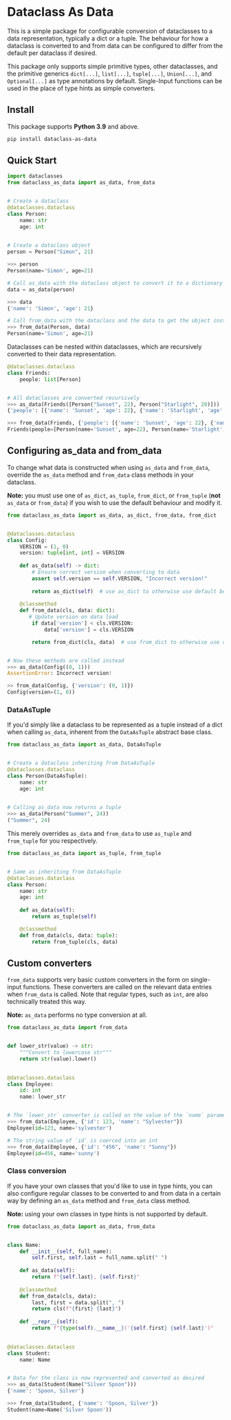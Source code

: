 # Dataclass As Data
This is a simple package for configurable conversion of dataclasses to a data representation, typically a dict or a tuple.
The behaviour for how a dataclass is converted to and from data can be configured to differ from the default per dataclass if desired.

This package only supports simple primitive types, other dataclasses, and the primitive generics `dict[...]`, `list[...]`, `tuple[...]`, `Union[...]`, and `Optional[...]` as type annotations by default. 
Single-Input functions can be used in the place of type hints as simple converters. 



## Install

This package supports **Python 3.9** and above.

```bash
pip install dataclass-as-data
```

## Quick Start

```python
import dataclasses
from dataclass_as_data import as_data, from_data


# Create a dataclass
@dataclasses.dataclass
class Person:
    name: str
    age: int

    
# Create a dataclass object
person = Person("Simon", 21)

>>> person
Person(name='Simon', age=21)

# Call as_data with the dataclass object to convert it to a dictionary
data = as_data(person)

>>> data
{'name': 'Simon', 'age': 21}

# Call from_data with the dataclass and the data to get the object instance back
>>> from_data(Person, data)
Person(name='Simon', age=21)
```

Dataclasses can be nested within dataclasses, which are recursively converted to their data representation.

```python
@dataclasses.dataclass
class Friends:
    people: list[Person]


# All dataclasses are converted recursively
>>> as_data(Friends([Person("Sunset", 22), Person("Starlight", 20)]))
{'people': [{'name': 'Sunset', 'age': 22}, {'name': 'Starlight', 'age': 20}]}

>>> from_data(Friends, {'people': [{'name': 'Sunset', 'age': 22}, {'name': 'Starlight', 'age': 20}]})
Friends(people=[Person(name='Sunset', age=22), Person(name='Starlight', age=20)])
```

## Configuring as_data and from_data

To change what data is constructed when using `as_data` and `from_data`, override the `as_data` method and `from_data` class methods in your dataclass.

**Note:** you must use one of `as_dict`, `as_tuple`, `from_dict`, or `from_tuple` (**not** `as_data` or `from_data`) if you wish to use the default behaviour and modify it.

```python
from dataclass_as_data import as_data, as_dict, from_data, from_dict


@dataclasses.dataclass
class Config:
    VERSION = (1, 0)
    version: tuple[int, int] = VERSION
    
    def as_data(self) -> dict:
        # Ensure correct version when converting to data
        assert self.version == self.VERSION, "Incorrect version!"
        
        return as_dict(self)  # use as_dict to otherwise use default behaviour
    
    @classmethod
    def from_data(cls, data: dict):
       # Update version on data load
        if data['version'] < cls.VERSION:
            data['version'] = cls.VERSION

        return from_dict(cls, data)  # use from_dict to otherwise use default behaviour


# Now these methods are called instead
>>> as_data(Config((0, 1)))
AssertionError: Incorrect version!

>> from_data(Config, {'version': (0, 1)})
Config(version=(1, 0))
```


### DataAsTuple

If you'd simply like a dataclass to be represented as a tuple instead of a dict when calling `as_data`, 
inherent from the `DataAsTuple` abstract base class.

```python
from dataclass_as_data import as_data, DataAsTuple


# Create a dataclass inheriting from DataAsTuple
@dataclasses.dataclass
class Person(DataAsTuple):
    name: str
    age: int

    
# Calling as_data now returns a tuple
>>> as_data(Person("Summer", 24))
("Summer", 24)
```

This merely overrides `as_data` and `from_data` to use `as_tuple` and `from_tuple` for you respectively.
```python
from dataclass_as_data import as_tuple, from_tuple


# Same as inheriting from DataAsTuple
@dataclasses.dataclass
class Person:
    name: str
    age: int
    
    def as_data(self):
        return as_tuple(self)

    @classmethod
    def from_data(cls, data: tuple):
        return from_tuple(cls, data)
```

## Custom converters

`from_data` supports very basic custom converters in the form on single-input functions.
These converters are called on the relevant data entries when `from_data` is called.
Note that regular types, such as `int`, are also technically treated this way.

**Note:** `as_data` performs no type conversion at all.

```python
from dataclass_as_data import from_data


def lower_str(value) -> str:
    """Convert to lowercase str"""
    return str(value).lower()

    
@dataclasses.dataclass
class Employee:
    id: int
    name: lower_str


# The `lower_str` converter is called on the value of the `name` parameter
>>> from_data(Employee, {'id': 123, 'name': "Sylvester"})
Employee(id=123, name='sylvester')

# The string value of `id` is coerced into an int
>>> from_data(Employee, {'id': "456", 'name': "Sunny"})
Employee(id=456, name='sunny')
```

### Class conversion

If you have your own classes that you'd like to use in type hints,
you can also configure regular classes to be converted to and from data in a certain way by defining an
`as_data` method and `from_data` class method.

**Note:** using your own classes in type hints is not supported by default.

```python
from dataclass_as_data import as_data, from_data


class Name:
    def __init__(self, full_name):
        self.first, self.last = full_name.split(" ")
        
    def as_data(self):
        return f"{self.last}, {self.first}"
    
    @classmethod
    def from_data(cls, data):
        last, first = data.split(", ")
        return cls(f"{first} {last}")
    
    def __repr__(self):
        return f"{type(self).__name__}('{self.first} {self.last}')"

    
@dataclasses.dataclass
class Student:
    name: Name


# Data for the class is now represented and converted as desired
>>> as_data(Student(Name("Silver Spoon")))
{'name': 'Spoon, Silver'}

>>> from_data(Student, {'name': 'Spoon, Silver'})
Student(name=Name('Silver Spoon'))
```
